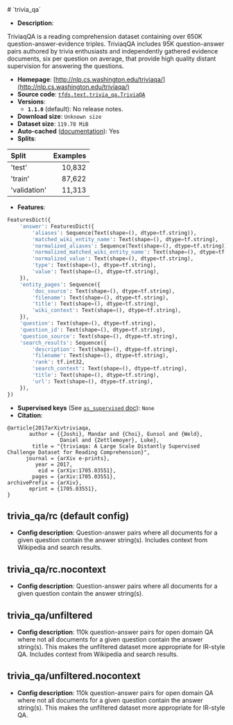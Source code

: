 <div itemscope itemtype="http://schema.org/Dataset">
  <div itemscope itemprop="includedInDataCatalog" itemtype="http://schema.org/DataCatalog">
    <meta itemprop="name" content="TensorFlow Datasets" />
  </div>
  <meta itemprop="name" content="trivia_qa" />
  <meta itemprop="description" content="TriviaqQA is a reading comprehension dataset containing over 650K&#10;question-answer-evidence triples. TriviaqQA includes 95K question-answer&#10;pairs authored by trivia enthusiasts and independently gathered evidence&#10;documents, six per question on average, that provide high quality distant&#10;supervision for answering the questions.&#10;&#10;&#10;To use this dataset:&#10;&#10;```python&#10;import tensorflow_datasets as tfds&#10;&#10;ds = tfds.load(&#x27;trivia_qa&#x27;, split=&#x27;train&#x27;)&#10;for ex in ds.take(4):&#10;  print(ex)&#10;```&#10;&#10;See [the guide](https://www.tensorflow.org/datasets/overview) for more&#10;informations on [tensorflow_datasets](https://www.tensorflow.org/datasets).&#10;&#10;" />
  <meta itemprop="url" content="https://www.tensorflow.org/datasets/catalog/trivia_qa" />
  <meta itemprop="sameAs" content="http://nlp.cs.washington.edu/triviaqa/" />
  <meta itemprop="citation" content="&#10;@article{2017arXivtriviaqa,&#10;       author = {{Joshi}, Mandar and {Choi}, Eunsol and {Weld},&#10;                 Daniel and {Zettlemoyer}, Luke},&#10;        title = &quot;{triviaqa: A Large Scale Distantly Supervised Challenge Dataset for Reading Comprehension}&quot;,&#10;      journal = {arXiv e-prints},&#10;         year = 2017,&#10;          eid = {arXiv:1705.03551},&#10;        pages = {arXiv:1705.03551},&#10;archivePrefix = {arXiv},&#10;       eprint = {1705.03551},&#10;}&#10;" />
</div>
# `trivia_qa`

*   **Description**:

TriviaqQA is a reading comprehension dataset containing over 650K
question-answer-evidence triples. TriviaqQA includes 95K question-answer pairs
authored by trivia enthusiasts and independently gathered evidence documents,
six per question on average, that provide high quality distant supervision for
answering the questions.

*   **Homepage**:
    [http://nlp.cs.washington.edu/triviaqa/](http://nlp.cs.washington.edu/triviaqa/)
*   **Source code**:
    [`tfds.text.trivia_qa.TriviaQA`](https://github.com/tensorflow/datasets/tree/master/tensorflow_datasets/text/trivia_qa.py)
*   **Versions**:
    *   **`1.1.0`** (default): No release notes.
*   **Download size**: `Unknown size`
*   **Dataset size**: `119.78 MiB`
*   **Auto-cached**
    ([documentation](https://www.tensorflow.org/datasets/performances#auto-caching)):
    Yes
*   **Splits**:

Split        | Examples
:----------- | -------:
'test'       | 10,832
'train'      | 87,622
'validation' | 11,313

*   **Features**:

```python
FeaturesDict({
    'answer': FeaturesDict({
        'aliases': Sequence(Text(shape=(), dtype=tf.string)),
        'matched_wiki_entity_name': Text(shape=(), dtype=tf.string),
        'normalized_aliases': Sequence(Text(shape=(), dtype=tf.string)),
        'normalized_matched_wiki_entity_name': Text(shape=(), dtype=tf.string),
        'normalized_value': Text(shape=(), dtype=tf.string),
        'type': Text(shape=(), dtype=tf.string),
        'value': Text(shape=(), dtype=tf.string),
    }),
    'entity_pages': Sequence({
        'doc_source': Text(shape=(), dtype=tf.string),
        'filename': Text(shape=(), dtype=tf.string),
        'title': Text(shape=(), dtype=tf.string),
        'wiki_context': Text(shape=(), dtype=tf.string),
    }),
    'question': Text(shape=(), dtype=tf.string),
    'question_id': Text(shape=(), dtype=tf.string),
    'question_source': Text(shape=(), dtype=tf.string),
    'search_results': Sequence({
        'description': Text(shape=(), dtype=tf.string),
        'filename': Text(shape=(), dtype=tf.string),
        'rank': tf.int32,
        'search_context': Text(shape=(), dtype=tf.string),
        'title': Text(shape=(), dtype=tf.string),
        'url': Text(shape=(), dtype=tf.string),
    }),
})
```

*   **Supervised keys** (See
    [`as_supervised` doc](https://www.tensorflow.org/datasets/api_docs/python/tfds/load)):
    `None`
*   **Citation**:

```
@article{2017arXivtriviaqa,
       author = {{Joshi}, Mandar and {Choi}, Eunsol and {Weld},
                 Daniel and {Zettlemoyer}, Luke},
        title = "{triviaqa: A Large Scale Distantly Supervised Challenge Dataset for Reading Comprehension}",
      journal = {arXiv e-prints},
         year = 2017,
          eid = {arXiv:1705.03551},
        pages = {arXiv:1705.03551},
archivePrefix = {arXiv},
       eprint = {1705.03551},
}
```

## trivia_qa/rc (default config)

*   **Config description**: Question-answer pairs where all documents for a
    given question contain the answer string(s). Includes context from Wikipedia
    and search results.

## trivia_qa/rc.nocontext

*   **Config description**: Question-answer pairs where all documents for a
    given question contain the answer string(s).

## trivia_qa/unfiltered

*   **Config description**: 110k question-answer pairs for open domain QA where
    not all documents for a given question contain the answer string(s). This
    makes the unfiltered dataset more appropriate for IR-style QA. Includes
    context from Wikipedia and search results.

## trivia_qa/unfiltered.nocontext

*   **Config description**: 110k question-answer pairs for open domain QA where
    not all documents for a given question contain the answer string(s). This
    makes the unfiltered dataset more appropriate for IR-style QA.
